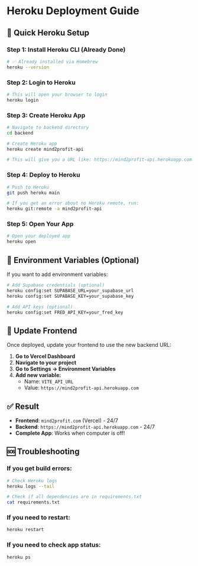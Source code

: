 # Heroku Deployment Guide

## 🚀 Quick Heroku Setup

### Step 1: Install Heroku CLI (Already Done)
```bash
# ✅ Already installed via Homebrew
heroku --version
```

### Step 2: Login to Heroku
```bash
# This will open your browser to login
heroku login
```

### Step 3: Create Heroku App
```bash
# Navigate to backend directory
cd backend

# Create Heroku app
heroku create mind2profit-api

# This will give you a URL like: https://mind2profit-api.herokuapp.com
```

### Step 4: Deploy to Heroku
```bash
# Push to Heroku
git push heroku main

# If you get an error about no Heroku remote, run:
heroku git:remote -a mind2profit-api
```

### Step 5: Open Your App
```bash
# Open your deployed app
heroku open
```

## 🔧 Environment Variables (Optional)

If you want to add environment variables:
```bash
# Add Supabase credentials (optional)
heroku config:set SUPABASE_URL=your_supabase_url
heroku config:set SUPABASE_KEY=your_supabase_key

# Add API keys (optional)
heroku config:set FRED_API_KEY=your_fred_key
```

## 🎯 Update Frontend

Once deployed, update your frontend to use the new backend URL:

1. **Go to Vercel Dashboard**
2. **Navigate to your project**
3. **Go to Settings → Environment Variables**
4. **Add new variable:**
   - Name: `VITE_API_URL`
   - Value: `https://mind2profit-api.herokuapp.com`

## ✅ Result

- **Frontend**: `mind2profit.com` (Vercel) - 24/7
- **Backend**: `https://mind2profit-api.herokuapp.com` - 24/7
- **Complete App**: Works when computer is off!

## 🆘 Troubleshooting

### If you get build errors:
```bash
# Check Heroku logs
heroku logs --tail

# Check if all dependencies are in requirements.txt
cat requirements.txt
```

### If you need to restart:
```bash
heroku restart
```

### If you need to check app status:
```bash
heroku ps
```

